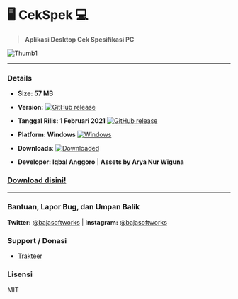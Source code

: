 # 🖥️ CekSpek 💻

> **Aplikasi Desktop Cek Spesifikasi PC**

![Thumb1](https://baja-softworks.github.io/assets/images/cekspek1.png "CekSpek - Aplikasi Desktop Cek Spesifikasi PC")

* * *

### Details

*   **Size: 57 MB**

*   **Version:** [![GitHub release](https://img.shields.io/github/release/Baja-Softworks/CekSpek.svg)](#)

*   **Tanggal Rilis: 1 Februari 2021** [![GitHub release](https://img.shields.io/github/release-date/Baja-Softworks/CekSpek?color=0078d7)](#)

*   **Platform: Windows** [![Windows](https://img.shields.io/badge/platform-Windows-0078d7.svg)](#)

*   **Downloads**: [![Downloaded](https://img.shields.io/github/downloads/Baja-Softworks/CekSpek/latest/total?color=0078d7)](#)

*   **Developer: Iqbal Anggoro** | **Assets by Arya Nur Wiguna**

### [Download disini!](https://github.com/Baja-Softworks/CekSpek-Software/releases/download/v1.1.1/CekSpek---Aplikasi-Cek-Spesifikasi-PC-Setup-1.1.1.exe)

* * *

### Bantuan, Lapor Bug, dan Umpan Balik

**Twitter:** [@bajasoftworks](https://twitter.com/bajasoftworks) | **Instagram:** [@bajasoftworks](https://instagram.com/bajasoftworks)

### Support / Donasi

*   [Trakteer](https://trakteer.id/bajasoftworks)

### Lisensi

MIT